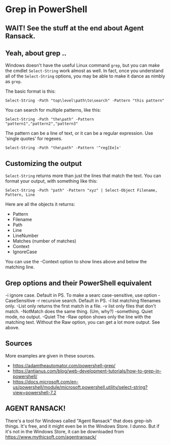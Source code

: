 # Grep in PowerShell

## WAIT! See the stuff at the end about Agent Ransack.

## Yeah, about grep ..

Windows doesn't have the useful Linux command `grep`, but you can make the
cmdlet `Select-String` work almost as well. In fact, once you understand
all of the `Select-String` options, you may be able to make it dance as 
nimbly as `grep`.

The basic format is this:
```
Select-String -Path "top\level\path\to\search" -Pattern "this pattern"
```

You can search for multiple patterns, like this:
```
Select-String -Path "the\path" -Pattern "pattern1","pattern2","pattern3"
```

The pattern can be a line of text, or it can be a regular expression. Use 
'single quotes' for regexes.
```
Select-String -Path "the\path" -Pattern '^reg[Ee]x'
```

## Customizing the output

`Select-String` returns more than just the lines that match the text. You
can format your output, with something like this:
```
Select-String -Path "path" -Pattern "xyz" | Select-Object Filename, Pattern, Line
```
Here are all the objects it returns:
* Pattern
* Filename
* Path
* Line
* LineNumber
* Matches (number of matches)
* Context
* IgnoreCase

You can use the -Context option to show lines above and below the matching line.



## Grep options and their PowerShell equivalent

-i ignore case. Default in PS. To make a searc case-sensitive, use option
    -CaseSensitive
-r recursive search. Default in PS.
-l list matching filenames only. -List only returns the first match in a file.
-v list only files that don't match. -NotMatch does the same thing. (Um, why?)
-something. Quiet mode, no output. -Quiet
The -Raw option shows only the line with the matching text. Without the Raw 
option, you can get a lot more output. See above.

## Sources
More examples are given in these sources.

* https://adamtheautomator.com/powershell-grep/
* https://antjanus.com/blog/web-development-tutorials/how-to-grep-in-powershell/
* https://docs.microsoft.com/en-us/powershell/module/microsoft.powershell.utility/select-string?view=powershell-7.2

## AGENT RANSACK!

There's a tool for Windows called "Agent Ransack" that does grep-ish things.
It's free, and it might even be in the Windows Store. I dunno. But if it's
not in the Windows Store, it can be downloaded from 
https://www.mythicsoft.com/agentransack/
